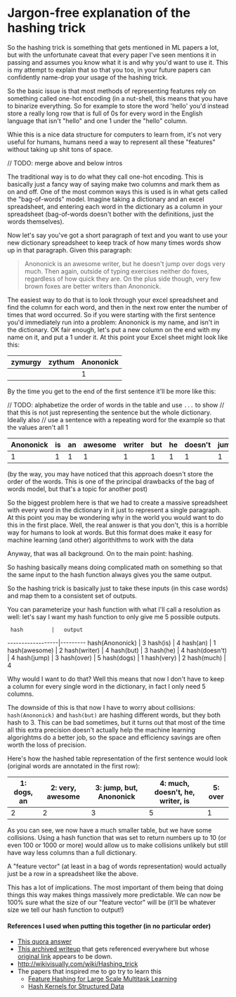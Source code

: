 # Jargon-free explanation of the hashing trick

So the hashing trick is something that gets mentioned in ML papers a
lot, but with the unfortunate caveat that every paper I've seen
mentions it in passing and assumes you know what it is and why you'd
want to use it. This is my attempt to explain that so that you too, in
your future papers can confidently name-drop your usage of the hashing
trick.

So the basic issue is that most methods of representing features rely
on something called one-hot encoding (in a nut-shell, this means that
you have to binarize everything. So for example to store the word
'hello' you'd instead store a really long row that is full of 0s for
every word in the English language that isn't "hello" and one 1 under
the "hello" column.

Whie this is a nice data structure for computers to learn from, it's
not very useful for humans, humans need a way to represent all these
"features" without taking up shit tons of space.

// TODO: merge above and below intros

The traditional way is to do what they call one-hot encoding. This is
basically just a fancy way of saying make two columns and mark them as
on and off.  One of the most common ways this is used is in what gets
called the "bag-of-words" model. Imagine taking a dictionary and an
excel spreadsheet, and entering each word in the dictionary as a
column in your spreadsheet (bag-of-words doesn't bother with the
definitions, just the words themselves).

Now let's say you've got a short paragraph of text and you want to use
your new dictionary spreadsheet to keep track of how many times words
show up in that paragraph. Given this paragraph:

> Anononick is an awesome writer, but he doesn't jump over dogs very
  much. Then again, outside of typing exercises neither do foxes,
  regardless of how quick they are. On the plus side though, very few
  brown foxes are better writers than Anononick.


The easiest way to do that is to look through your excel spreadsheet
and find the column for each word, and then in the next row enter the
number of times that word occurred. So if you were starting with the
first sentence you'd immediately run into a problem: Anononick is my name,
and isn't in the dictionary. OK fair enough, let's put a new column on
the end with my name on it, and put a 1 under it. At this point your
Excel sheet might look like this:


| zymurgy | zythum | Anononick |
----------|--------|-----|
|         |        | 1   |

By the time you get to the end of the first sentence it'll be more
like this:


<!-- 
	TODO: update table to show that order doesn't matter, and ideally
	use a repeating word so that the values aren't all 1
-->
 
 // TODO: alphabetize the order of words in the table and use `...` to show 
 // that this is not just representing the sentence but the whole dictionary. Ideally also
 // use a sentence with a repeating word for the example so that the values aren't all 1
 
Anononick | is | an | awesome | writer | but | he | doesn't | jump | over | dogs | very | much
----|----|----|---------|--------|-----|----|---------|------|------|------|------|-----
 1  |  1 | 1  |    1    |    1   |  1  |  1 |   1     |   1  |   1  |  1   |  1   |   1 
 

(by the way, you may have noticed that this approach doesn't
store the order of the words. This is one of the principal drawbacks
of the bag of words model, but that's a topic for another post)

So the biggest problem here is that we had to create a massive
spreadsheet with every word in the dictionary in it just to represent
a single paragraph. At this point you may be wondering why in the
world you would want to do this in the first place. Well, the 
real answer is that you don't, this is a horrible way for humans to
look at words. But this format does make it easy for machine learning
(and other) algorithithms to work with the data

Anyway, that was all background. On to the main point: hashing.

So hashing basically means doing complicated math on something so that the same input to the hash function
always gives you the same output. 

<!--
Use a good metaphor. Fingerprints, social security numbers, something like this. Main point being
that a hash function will always return the same output for the same input. If I take your fingerprint
that fingerprint will always be unique to you even though it's not you.
-->


So the hashing trick is basically just to take these inputs (in this case words) and map them to
a consistent set of outputs.

You can parameterize your hash function with what I'll call a resolution as well: let's say I want my hash function to only
give me 5 possible outputs. 

     hash         |   output
------------------|---------
hash(Anononick)         |    3
hash(is)          |    4
hash(an)          |    1
hash(awesome)     |    2
hash(writer)      |    4
hash(but)         |    3
hash(he)          |    4
hash(doesn't)     |    4
hash(jump)        |    3
hash(over)        |    5
hash(dogs)        |    1
hash(very)        |    2
hash(much)        |    4



Why would I want to do that? Well this means that now I don't have to keep a column for every single
word in the dictionary, in fact I only need 5 columns. 

The downside of this is that now I have to worry about collisions:
`hash(Anononick)` and `hash(but)` are hashing different words, but they both hash to 3. This can be bad sometimes, but it turns out that most
of the time all this extra precision doesn't actually help the machine
learning algorightms do a better job, so the space and efficiency
savings are often worth the loss of precision.

Here's how the hashed table representation of the first sentence would
look (original words are annotated in the first row):


1:  dogs, an | 2:  very, awesome | 3:  jump, but, Anononick | 4:  much, doesn't, he, writer, is | 5:  over 
-------------|-------------------|--------------------|-----------------------------------|----------
2            |  2                |   3                |              5                    |    1


As you can see, we now have a much smaller table, but we have some
collisions. Using a hash function that was set to return numbers up to
10 (or even 100 or 1000 or more) would allow us to make collisions
unlikely but still have way less columns than a full dictionary.

A "feature vector" (at least in a bag of words representation) would
actually just be a row in a spreadsheet like the above.

This has a lot of implications. The most important of them being that
doing things this way makes things massively more predictable. We can
now be 100% sure what the size of our "feature vector" will be
(it'll be whatever size we tell our hash function to output!)

#### References I used when putting this together (in no particular order)

- [This quora answer](https://www.quora.com/Can-you-explain-feature-hashing-in-an-easily-understandable-way)
- [This archived writeup](https://web.archive.org/web/20160306094110/http://metaoptimize.com/qa/questions/6943/what-is-the-hashing-trick) that gets referenced everywhere but whose [original link](http://metaoptimize.com/qa/questions/6943/what-is-the-hashing-trick) appears to be down. 
- http://wikivisually.com/wiki/Hashing_trick
- The papers that inspired me to go try to learn this
	- [Feature Hashing for Large Scale Multitask Learning](https://arxiv.org/pdf/0902.2206.pdf)
	- [Hash Kernels for Structured Data](http://www.jmlr.org/papers/volume10/shi09a/shi09a.pdf)

